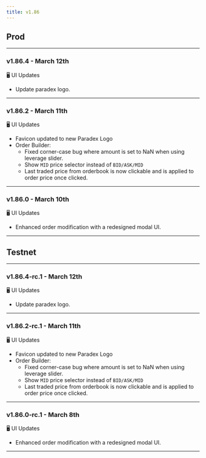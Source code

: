 ```yaml
---
title: v1.86
---
```

## Prod
---
### v1.86.4 - March 12th
🖥️  UI Updates
* Update paradex logo.
---
### v1.86.2 - March 11th
🖥️  UI Updates
* Favicon updated to new Paradex Logo
* Order Builder: 
  * Fixed corner-case bug where amount is set to NaN when using leverage slider.
  * Show `MID` price selector instead of `BID/ASK/MID`
  * Last traded price from orderbook is now clickable and is applied to order price once clicked.
---
### v1.86.0 - March 10th
🖥️  UI Updates
* Enhanced order modification with a redesigned modal UI.
---

## Testnet
---
### v1.86.4-rc.1 - March 12th
🖥️  UI Updates
* Update paradex logo.
---
### v1.86.2-rc.1 - March 11th
🖥️  UI Updates
* Favicon updated to new Paradex Logo
* Order Builder: 
  * Fixed corner-case bug where amount is set to NaN when using leverage slider.
  * Show `MID` price selector instead of `BID/ASK/MID`
  * Last traded price from orderbook is now clickable and is applied to order price once clicked.
---
### v1.86.0-rc.1 - March 8th
🖥️  UI Updates
* Enhanced order modification with a redesigned modal UI.
---
